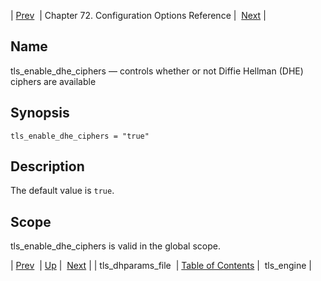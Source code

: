 | [Prev](conf.ref.tls_dhparams_file)  | Chapter 72. Configuration Options Reference |  [Next](config.tls_engine) |

<a name="conf.ref.tls_enable_dhe_ciphers"></a>
## Name

tls_enable_dhe_ciphers — controls whether or not Diffie Hellman (DHE) ciphers are available

## Synopsis

`tls_enable_dhe_ciphers = "true"`

<a name="idp27020512"></a>
## Description

The default value is `true`.

<a name="idp27022768"></a>
## Scope

tls_enable_dhe_ciphers is valid in the global scope.

| [Prev](conf.ref.tls_dhparams_file)  | [Up](config.options.ref) |  [Next](config.tls_engine) |
| tls_dhparams_file  | [Table of Contents](index) |  tls_engine |

